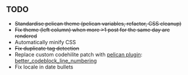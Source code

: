 ## TODO

- ~~Standardise pelican theme (pelican variables, refactor, CSS cleanup)~~
- ~~Fix theme (left column) when more >1 post for the same day are rendered~~
- Automatically minify CSS
- ~~Fix duplicate tag detection~~
- Replace custom codehilite patch with [pelican plugin](https://github.com/getpelican/pelican-plugins):
[better_codeblock_line_numbering](https://github.com/getpelican/pelican-plugins/tree/master/better_codeblock_line_numbering)
- Fix locale in date bullets
